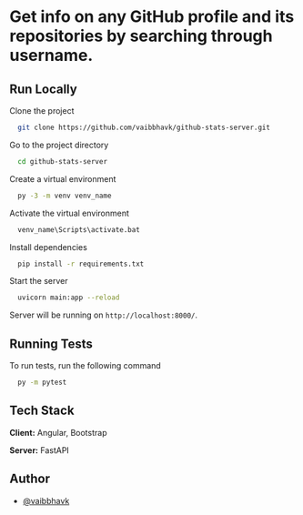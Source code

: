 # Get info on any GitHub profile and its repositories by searching through username.

## Run Locally

Clone the project

```bash
  git clone https://github.com/vaibbhavk/github-stats-server.git
```

Go to the project directory

```bash
  cd github-stats-server
```

Create a virtual environment

```bash
  py -3 -m venv venv_name
```

Activate the virtual environment

```bash
  venv_name\Scripts\activate.bat
```

Install dependencies

```bash
  pip install -r requirements.txt
```

Start the server

```bash
  uvicorn main:app --reload
```

Server will be running on `http://localhost:8000/`.

## Running Tests

To run tests, run the following command

```bash
  py -m pytest
```

## Tech Stack

**Client:** Angular, Bootstrap

**Server:** FastAPI

## Author

- [@vaibbhavk](https://www.github.com/vaibbhavk)
